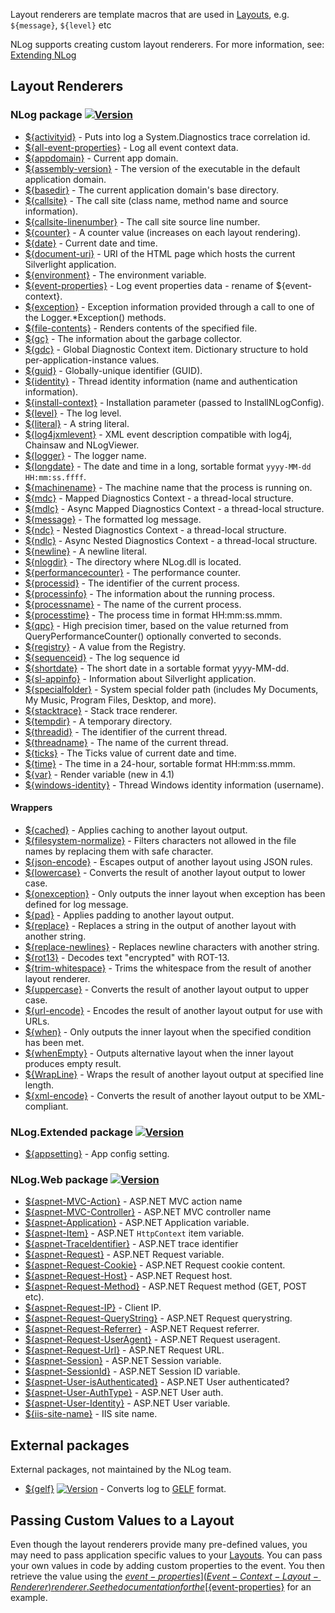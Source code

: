 Layout renderers are template macros that are used in [Layouts](Layouts), e.g. `${message}`, `${level}` etc

NLog supports creating custom layout renderers. For more information, see: [Extending NLog](Extending-NLog)


## Layout Renderers

### NLog package [![Version](https://img.shields.io/nuget/v/NLog.svg)](https://www.nuget.org/packages/NLog)
* [${activityid}](Trace-Activity-Id-Layout-Renderer) - Puts into log a System.Diagnostics trace correlation id.
* [${all-event-properties}](All-Event-Properties-Layout-Renderer) - Log all event context data.
* [${appdomain}](AppDomain-Layout-Renderer) - Current app domain. 
* [${assembly-version}](AssemblyVersion-Layout-Renderer) - The version of the executable in the default application domain.
* [${basedir}](Basedir-Layout-Renderer) - The current application domain's base directory.
* [${callsite}](Callsite-Layout-Renderer) - The call site (class name, method name and source information).
* [${callsite-linenumber}](Callsite-line-number-layout-renderer) - The call site source line number. 
* [${counter}](Counter-Layout-Renderer) - A counter value (increases on each layout rendering).
* [${date}](Date-Layout-Renderer) - Current date and time.
* [${document-uri}](DocumentUri-Layout-Renderer) - URI of the HTML page which hosts the current Silverlight application.
* [${environment}](Environment-Layout-Renderer) - The environment variable.
* [${event-properties}](EventProperties-Layout-Renderer) - Log event properties data - rename of ${event-context}.
* [${exception}](Exception-Layout-Renderer) - Exception information provided through a call to one of the Logger.*Exception() methods.
* [${file-contents}](FileContents-Layout-Renderer) - Renders contents of the specified file.
* [${gc}](Gc-Layout-Renderer) - The information about the garbage collector.
* [${gdc}](Gdc-Layout-Renderer) - Global Diagnostic Context item. Dictionary structure to hold per-application-instance values.
* [${guid}](Guid-Layout-Renderer) - Globally-unique identifier (GUID).
* [${identity}](Identity-Layout-Renderer) - Thread identity information (name and authentication information).
* [${install-context}](InstallContext-Layout-Renderer) - Installation parameter (passed to InstallNLogConfig).
* [${level}](Level-Layout-Renderer) - The log level.
* [${literal}](Literal-Layout-Renderer) - A string literal.
* [${log4jxmlevent}](Log4JXMLEvent-Layout-Renderer) - XML event description compatible with log4j, Chainsaw and NLogViewer.
* [${logger}](Logger-Layout-Renderer) - The logger name.
* [${longdate}](LongDate-Layout-Renderer) - The date and time in a long, sortable format `yyyy-MM-dd HH:mm:ss.ffff`.
* [${machinename}](MachineName-Layout-Renderer) - The machine name that the process is running on.
* [${mdc}](Mdc-Layout-Renderer) - Mapped Diagnostics Context - a thread-local structure.
* [${mdlc}](Mdlc-Layout-Renderer) - Async Mapped Diagnostics Context - a thread-local structure.
* [${message}](Message-Layout-Renderer) - The formatted log message.
* [${ndc}](Ndc-Layout-Renderer) - Nested Diagnostics Context - a thread-local structure.
* [${ndlc}](Ndlc-Layout-Renderer) - Async Nested Diagnostics Context - a thread-local structure.
* [${newline}](Newline-Layout-Renderer) - A newline literal.
* [${nlogdir}](NLogDir-Layout-Renderer) - The directory where NLog.dll is located.
* [${performancecounter}](PerformanceCounter-Layout-Renderer) - The performance counter.
* [${processid}](ProcessId-Layout-Renderer) - The identifier of the current process.
* [${processinfo}](ProcessInfo-Layout-Renderer) - The information about the running process.
* [${processname}](ProcessName-Layout-Renderer) - The name of the current process.
* [${processtime}](ProcessTime-Layout-Renderer) - The process time in format HH:mm:ss.mmm.
* [${qpc}](QPC-Layout-Renderer) - High precision timer, based on the value returned from QueryPerformanceCounter() optionally converted to seconds.
* [${registry}](Registry-Layout-Renderer) - A value from the Registry.
* [${sequenceid}](SequenceId-layout-renderer) - The log sequence id
* [${shortdate}](ShortDate-Layout-Renderer) - The short date in a sortable format yyyy-MM-dd.
* [${sl-appinfo}](Sl-AppInfor-Layout-Renderer) - Information about Silverlight application.
* [${specialfolder}](Special-Folder-Layout-Renderer) - System special folder path (includes My Documents, My Music, Program Files, Desktop, and more).
* [${stacktrace}](Stack-Trace-Layout-Renderer) - Stack trace renderer.
* [${tempdir}](TempDir-Layout-Renderer) - A temporary directory.
* [${threadid}](ThreadId-Layout-Renderer) - The identifier of the current thread.
* [${threadname}](ThreadName-Layout-Renderer) - The name of the current thread.
* [${ticks}](Ticks-Layout-Renderer) - The Ticks value of current date and time.
* [${time}](Time-Layout-Renderer) - The time in a 24-hour, sortable format HH:mm:ss.mmm.
* [${var}](Var-Layout-Renderer) - Render variable (new in 4.1)
* [${windows-identity}](Windows-Identity-Layout-Renderer) - Thread Windows identity information (username).

#### Wrappers

* [${cached}](Cached-Layout-Renderer) - Applies caching to another layout output.
* [${filesystem-normalize}](Filesystem-Normalize-Layout-Renderer) - Filters characters not allowed in the file names by replacing them with safe character.
* [${json-encode}](Json-Encode-Layout-Renderer) - Escapes output of another layout using JSON rules.
* [${lowercase}](Lowercase-Layout-Renderer) - Converts the result of another layout output to lower case.
* [${onexception}](OnException-Layout-Renderer) - Only outputs the inner layout when exception has been defined for log message.
* [${pad}](Pad-Layout-Renderer) - Applies padding to another layout output.
* [${replace}](Replace-Layout-Renderer) - Replaces a string in the output of another layout with another string.
* [${replace-newlines}](Replace-NewLines-Layout-Renderer) - Replaces newline characters with another string.
* [${rot13}](Rot13-Layout-Renderer) - Decodes text "encrypted" with ROT-13.
* [${trim-whitespace}](Trim-Whitespace-Layout-Renderer) - Trims the whitespace from the result of another layout renderer.
* [${uppercase}](Uppercase-Layout-Renderer) - Converts the result of another layout output to upper case.
* [${url-encode}](Url-Encode-Layout-Renderer) - Encodes the result of another layout output for use with URLs.
* [${when}](When-Layout-Renderer) - Only outputs the inner layout when the specified condition has been met.
* [${whenEmpty}](WhenEmpty-Layout-Renderer) - Outputs alternative layout when the inner layout produces empty result.
* [${WrapLine}](WrapLine-layout-renderer) - Wraps the result of another layout output at specified line length.
* [${xml-encode}](Xml-Encode-Layout-Renderer) - Converts the result of another layout output to be XML-compliant.
 

### NLog.Extended package  [![Version](https://img.shields.io/nuget/v/NLog.Extended.svg)](https://www.nuget.org/packages/NLog.Extended)
* [${appsetting}](AppSetting-Layout-Renderer) - App config setting.

### NLog.Web package [![Version](https://img.shields.io/nuget/v/NLog.Web.svg)](https://www.nuget.org/packages/NLog.Web)
* [${aspnet-MVC-Action}](AspNet-MVC-Action-Layout-Renderer) - ASP.NET MVC action name
* [${aspnet-MVC-Controller}](AspNet-MVC-Controller-Layout-Renderer) - ASP.NET MVC controller name
* [${aspnet-Application}](AspNetApplication-layout-renderer) - ASP.NET Application variable.
* [${aspnet-Item}](AspNetItem-layout-renderer) - ASP.NET `HttpContext` item variable.
* [${aspnet-TraceIdentifier}](AspNetTraceIdentifier-Layout-Renderer) - ASP.NET trace identifier
* [${aspnet-Request}](AspNetRequest-layout-renderer) - ASP.NET Request variable.
* [${aspnet-Request-Cookie}](AspNetRequest-Cookie-Layout-Renderer) - ASP.NET Request cookie content. 
* [${aspnet-Request-Host}](AspNetRequest-Host-Layout-Renderer) - ASP.NET Request host.
* [${aspnet-Request-Method}](AspNetRequest-Method-Layout-Renderer) - ASP.NET Request method (GET, POST etc).
* [${aspnet-Request-IP}](AspNet-Request-IP-Layout-Renderer) - Client IP.
* [${aspnet-Request-QueryString}](AspNetRequest-QueryString-Layout-Renderer) - ASP.NET Request querystring.
* [${aspnet-Request-Referrer}](AspNetRequest-Referrer-Renderer) - ASP.NET Request referrer.
* [${aspnet-Request-UserAgent}](AspNetRequest-UserAgent-Layout-Renderer) - ASP.NET Request useragent.
* [${aspnet-Request-Url}](AspNetRequest-Url-Layout-Renderer) - ASP.NET Request URL.
* [${aspnet-Session}](AspNetSession-layout-renderer) - ASP.NET Session variable. 
* [${aspnet-SessionId}](AspNetSessionId-layout-renderer) - ASP.NET Session ID variable.
* [${aspnet-User-isAuthenticated}](AspNet-User-isAuthenticated-Layout-Renderer) -  ASP.NET User authenticated? 
* [${aspnet-User-AuthType}](AspNetUserAuthType-layout-renderer) - ASP.NET User auth.
* [${aspnet-User-Identity}](AspNetUserIdentity-layout-renderer) - ASP.NET User variable.
* [${iis-site-name}](IIS-site-name-Layout-Renderer) - IIS site name.

## External packages

External packages, not maintained by the NLog team.

* [${gelf}](https://github.com/farzadpanahi/NLog.GelfLayout) [![Version](https://img.shields.io/nuget/v/NLog.GelfLayout.svg)](https://www.nuget.org/packages/NLog.GelfLayout) - Converts log to [GELF](http://www.graylog2.org/resources/gelf) format. 

## Passing Custom Values to a Layout
Even though the layout renderers provide many pre-defined values, you may need to pass application specific values to your [Layouts](Layouts). You can pass your own values in code by adding custom properties to the event. You then retrieve the value using the [${event-properties}](Event-Context-Layout-Renderer) renderer. See the documentation for the [${event-properties}](Event-Context-Layout-Renderer) for an example.